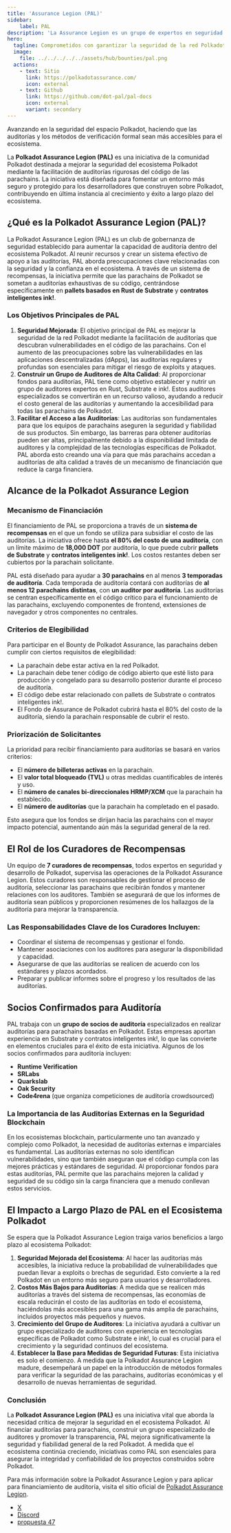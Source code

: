```yaml
---
title: 'Assurance Legion (PAL)'
sidebar:
    label: PAL
description: 'La Assurance Legion es un grupo de expertos en seguridad comprometidos con garantizar la seguridad de la red Polkadot.'
hero:
  tagline: Comprometidos con garantizar la seguridad de la red Polkadot.
  image: 
    file: ../../../../../assets/hub/bounties/pal.png
  actions:
    - text: Sitio
      link: https://polkadotassurance.com/
      icon: external
    - text: Github
      link: https://github.com/dot-pal/pal-docs
      icon: external
      variant: secondary
---
```


Avanzando en la seguridad del espacio Polkadot, haciendo que las auditorías y los métodos de verificación formal sean más accesibles para el ecosistema.

La **Polkadot Assurance Legion (PAL)** es una iniciativa de la comunidad Polkadot destinada a mejorar la seguridad del ecosistema Polkadot mediante la facilitación de auditorías rigurosas del código de las parachains. La iniciativa está diseñada para fomentar un entorno más seguro y protegido para los desarrolladores que construyen sobre Polkadot, contribuyendo en última instancia al crecimiento y éxito a largo plazo del ecosistema.

## ¿Qué es la Polkadot Assurance Legion (PAL)?
La Polkadot Assurance Legion (PAL) es un club de gobernanza de seguridad establecido para aumentar la capacidad de auditoría dentro del ecosistema Polkadot. Al reunir recursos y crear un sistema efectivo de apoyo a las auditorías, PAL aborda preocupaciones clave relacionadas con la seguridad y la confianza en el ecosistema. A través de un sistema de recompensas, la iniciativa permite que las parachains de Polkadot se sometan a auditorías exhaustivas de su código, centrándose específicamente en **pallets basados en Rust de Substrate** y **contratos inteligentes ink!**.

### Los Objetivos Principales de PAL
1. **Seguridad Mejorada**: El objetivo principal de PAL es mejorar la seguridad de la red Polkadot mediante la facilitación de auditorías que descubran vulnerabilidades en el código de las parachains. Con el aumento de las preocupaciones sobre las vulnerabilidades en las aplicaciones descentralizadas (dApps), las auditorías regulares y profundas son esenciales para mitigar el riesgo de exploits y ataques.
2. **Construir un Grupo de Auditores de Alta Calidad**: Al proporcionar fondos para auditorías, PAL tiene como objetivo establecer y nutrir un grupo de auditores expertos en Rust, Substrate e ink!. Estos auditores especializados se convertirán en un recurso valioso, ayudando a reducir el costo general de las auditorías y aumentando la accesibilidad para todas las parachains de Polkadot.
3. **Facilitar el Acceso a las Auditorías**: Las auditorías son fundamentales para que los equipos de parachains aseguren la seguridad y fiabilidad de sus productos. Sin embargo, las barreras para obtener auditorías pueden ser altas, principalmente debido a la disponibilidad limitada de auditores y la complejidad de las tecnologías específicas de Polkadot. PAL aborda esto creando una vía para que más parachains accedan a auditorías de alta calidad a través de un mecanismo de financiación que reduce la carga financiera.

## Alcance de la Polkadot Assurance Legion
### Mecanismo de Financiación
El financiamiento de PAL se proporciona a través de un **sistema de recompensas** en el que un fondo se utiliza para subsidiar el costo de las auditorías. La iniciativa ofrece hasta **el 80% del costo de una auditoría**, con un límite máximo de **18,000 DOT** por auditoría, lo que puede cubrir **pallets de Substrate** y **contratos inteligentes ink!**. Los costos restantes deben ser cubiertos por la parachain solicitante.

PAL está diseñado para ayudar a **30 parachains** en al menos **3 temporadas de auditoría**. Cada temporada de auditoría contará con auditorías de **al menos 12 parachains distintas**, con **un auditor por auditoría**. Las auditorías se centran específicamente en el código crítico para el funcionamiento de las parachains, excluyendo componentes de frontend, extensiones de navegador y otros componentes no centrales.

### Criterios de Elegibilidad
Para participar en el Bounty de Polkadot Assurance, las parachains deben cumplir con ciertos requisitos de elegibilidad:
- La parachain debe estar activa en la red Polkadot.
- La parachain debe tener código de código abierto que esté listo para producción y congelado para su desarrollo posterior durante el proceso de auditoría.
- El código debe estar relacionado con pallets de Substrate o contratos inteligentes ink!.
- El Fondo de Assurance de Polkadot cubrirá hasta el 80% del costo de la auditoría, siendo la parachain responsable de cubrir el resto.

### Priorización de Solicitantes
La prioridad para recibir financiamiento para auditorías se basará en varios criterios:
- El **número de billeteras activas** en la parachain.
- El **valor total bloqueado (TVL)** u otras medidas cuantificables de interés y uso.
- El **número de canales bi-direccionales HRMP/XCM** que la parachain ha establecido.
- El **número de auditorías** que la parachain ha completado en el pasado.

Esto asegura que los fondos se dirijan hacia las parachains con el mayor impacto potencial, aumentando aún más la seguridad general de la red.

## El Rol de los Curadores de Recompensas
Un equipo de **7 curadores de recompensas**, todos expertos en seguridad y desarrollo de Polkadot, supervisa las operaciones de la Polkadot Assurance Legion. Estos curadores son responsables de gestionar el proceso de auditoría, seleccionar las parachains que recibirán fondos y mantener relaciones con los auditores. También se asegurará de que los informes de auditoría sean públicos y proporcionen resúmenes de los hallazgos de la auditoría para mejorar la transparencia.

### Las Responsabilidades Clave de los Curadores Incluyen:
- Coordinar el sistema de recompensas y gestionar el fondo.
- Mantener asociaciones con los auditores para asegurar la disponibilidad y capacidad.
- Asegurarse de que las auditorías se realicen de acuerdo con los estándares y plazos acordados.
- Preparar y publicar informes sobre el progreso y los resultados de las auditorías.

## Socios Confirmados para Auditoría
PAL trabaja con un **grupo de socios de auditoría** especializados en realizar auditorías para parachains basadas en Polkadot. Estas empresas aportan experiencia en Substrate y contratos inteligentes ink!, lo que las convierte en elementos cruciales para el éxito de esta iniciativa. Algunos de los socios confirmados para auditoría incluyen:

- **Runtime Verification**
- **SRLabs**
- **Quarkslab**
- **Oak Security**
- **Code4rena** (que organiza competiciones de auditoría crowdsourced)

### La Importancia de las Auditorías Externas en la Seguridad Blockchain
En los ecosistemas blockchain, particularmente uno tan avanzado y complejo como Polkadot, la necesidad de auditorías externas e imparciales es fundamental. Las auditorías externas no solo identifican vulnerabilidades, sino que también aseguran que el código cumpla con las mejores prácticas y estándares de seguridad. Al proporcionar fondos para estas auditorías, PAL permite que las parachains mejoren la calidad y seguridad de su código sin la carga financiera que a menudo conllevan estos servicios.

## El Impacto a Largo Plazo de PAL en el Ecosistema Polkadot
Se espera que la Polkadot Assurance Legion traiga varios beneficios a largo plazo al ecosistema Polkadot:
1. **Seguridad Mejorada del Ecosistema**: Al hacer las auditorías más accesibles, la iniciativa reduce la probabilidad de vulnerabilidades que puedan llevar a exploits o brechas de seguridad. Esto convierte a la red Polkadot en un entorno más seguro para usuarios y desarrolladores.
2. **Costos Más Bajos para Auditorías**: A medida que se realicen más auditorías a través del sistema de recompensas, las economías de escala reducirán el costo de las auditorías en todo el ecosistema, haciéndolas más accesibles para una gama más amplia de parachains, incluidos proyectos más pequeños y nuevos.
3. **Crecimiento del Grupo de Auditores**: La iniciativa ayudará a cultivar un grupo especializado de auditores con experiencia en tecnologías específicas de Polkadot como Substrate e ink!, lo cual es crucial para el crecimiento y la seguridad continuos del ecosistema.
4. **Establecer la Base para Medidas de Seguridad Futuras**: Esta iniciativa es solo el comienzo. A medida que la Polkadot Assurance Legion madure, desempeñará un papel en la introducción de métodos formales para verificar la seguridad de las parachains, auditorías económicas y el desarrollo de nuevas herramientas de seguridad.

### Conclusión
La **Polkadot Assurance Legion (PAL)** es una iniciativa vital que aborda la necesidad crítica de mejorar la seguridad en el ecosistema Polkadot. Al financiar auditorías para parachains, construir un grupo especializado de auditores y promover la transparencia, PAL mejora significativamente la seguridad y fiabilidad general de la red Polkadot. A medida que el ecosistema continúa creciendo, iniciativas como PAL son esenciales para asegurar la integridad y confiabilidad de los proyectos construidos sobre Polkadot.

Para más información sobre la Polkadot Assurance Legion y para aplicar para financiamiento de auditoría, visita el sitio oficial de [Polkadot Assurance Legion](https://polkadotassurance.com).

- [X](https://x.com/PolkadotAssured)
- [Discord](https://discord.com/invite/xuKGyyhGp8)
- [propuesta 47](https://polkadot.subsquare.io/referenda/47)

